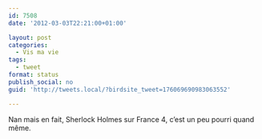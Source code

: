 ```yaml
---
id: 7508
date: '2012-03-03T22:21:00+01:00'

layout: post
categories:
  - Vis ma vie
tags:
  - tweet
format: status
publish_social: no
guid: 'http://tweets.local/?birdsite_tweet=176069690983063552'

---
```


Nan mais en fait, Sherlock Holmes sur France 4, c’est un peu pourri quand même.